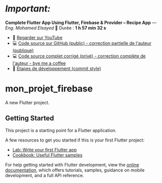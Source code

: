 # *Important:*

**Complete Flutter App Using Flutter, Firebase & Provider – Recipe App** — *Eng. Mohamed Elsayed*
  🎥 Durée : **1 h 57 min 32 s**
  - 🔗 [Regarder sur YouTube](https://www.youtube.com/watch?v=JdVu04EC7kE)
  - 💻 [Code source sur GitHub (public) - correction partielle de l'auteur (publique)](https://github.com/Nabinji/Flutter_UI-Design/tree/main/lib/Food%20Delivery%20App)
  - 💻 [Code source complet corrigé (privé) - correction complète de l'auteur - bye me a coffee](https://github.com/hrhouma1/flutter-01-projet05)
  - 📄 [Étapes de développement (commit style)](https://github.com/hrhouma1/workshop-flutter-recipe-App/blob/main/README.md)



# mon_projet_firebase

A new Flutter project.

## Getting Started

This project is a starting point for a Flutter application.

A few resources to get you started if this is your first Flutter project:

- [Lab: Write your first Flutter app](https://docs.flutter.dev/get-started/codelab)
- [Cookbook: Useful Flutter samples](https://docs.flutter.dev/cookbook)

For help getting started with Flutter development, view the
[online documentation](https://docs.flutter.dev/), which offers tutorials,
samples, guidance on mobile development, and a full API reference.


